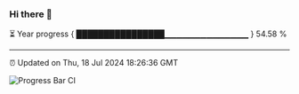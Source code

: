 ### Hi there 👋

⏳ Year progress { ████████████████▁▁▁▁▁▁▁▁▁▁▁▁▁▁ } 54.58 %

---

⏰ Updated on Thu, 18 Jul 2024 18:26:36 GMT

![Progress Bar CI](https://github.com/ZhaoGui/ZhaoGui/workflows/Progress%20Bar%20CI/badge.svg)
